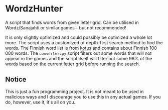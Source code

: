 # WordzHunter
A script that finds words from given letter grid. Can be utilised in Wordz/Sanajahti or similar games - but not recommended!

It is only slightly optimized and could possibly be optimized a whole lot more. The script uses a customized of depth-first search method to find the words. The Finnish word list is from [kotus](https://kaino.kotus.fi/sanat/nykysuomi) and contains about Finnish 100 000 words. The `converter.py` script filters out some words that will not appear in the games and the script itself will filter out some 98% of the words based on the current letter grid before running the search.

## Notice
This is just a fun programming project. It is not meant to be used in malicious ways and I discourage you to use this in any actual games. If you do, however, use it, it's all on you.
